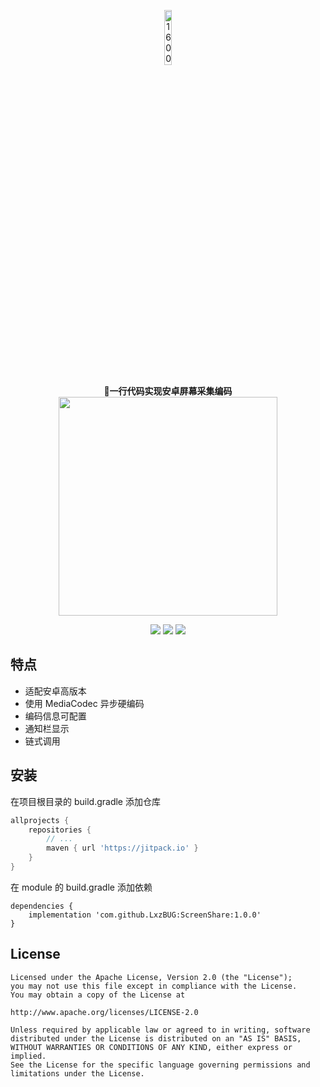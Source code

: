 <p align="center"><img src="https://img-blog.csdnimg.cn/20210804173939408.png" alt="1600" width="15%"/></p>

<p align="center">
    <strong>🌴一行代码实现安卓屏幕采集编码</strong><br>
 <img src="https://img-blog.csdnimg.cn/20210804181338740.png?x-oss-process=image/watermark,type_ZmFuZ3poZW5naGVpdGk,shadow_10,text_aHR0cHM6Ly9ibG9nLmNzZG4ubmV0L3FxXzE1NzQxNjAz,size_16,color_FFFFFF,t_70" width="350"/>
</p>



<p align="center">
<a href="https://jitpack.io/##LxzBUG/ScreenShare"><img src="https://jitpack.io/v/LxzBUG/ScreenShare.svg"/></a>
<img src="https://img.shields.io/badge/language-kotlin-orange.svg"/>
<img src="https://img.shields.io/badge/license-Apache-blue"/>
</p>

## 特点

- 适配安卓高版本
- 使用 MediaCodec 异步硬编码
- 编码信息可配置
- 通知栏显示
- 链式调用

## 安装

在项目根目录的 build.gradle 添加仓库

```groovy
allprojects {
    repositories {
        // ...
        maven { url 'https://jitpack.io' }
    }
}
```

在 module 的 build.gradle 添加依赖

```
dependencies {
    implementation 'com.github.LxzBUG:ScreenShare:1.0.0'
}
```



## License

```
Licensed under the Apache License, Version 2.0 (the "License");
you may not use this file except in compliance with the License.
You may obtain a copy of the License at

http://www.apache.org/licenses/LICENSE-2.0

Unless required by applicable law or agreed to in writing, software
distributed under the License is distributed on an "AS IS" BASIS,
WITHOUT WARRANTIES OR CONDITIONS OF ANY KIND, either express or implied.
See the License for the specific language governing permissions and
limitations under the License.
```